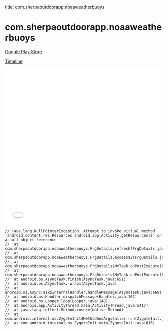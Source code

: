 title: com.sherpaoutdoorapp.noaaweatherbuoys

# com.sherpaoutdoorapp.noaaweatherbuoys

[Google Play Store](https://play.google.com/store/apps/details?id=com.sherpaoutdoorapp.noaaweatherbuoys)

[Timeline](./vis-timeline.html)

<iframe src="./vis-timeline.html" width="100%" height="500px" style="border:none;"></iframe>

```
// java.lang.NullPointerException: Attempt to invoke virtual method 'android.content.res.Resources android.app.Activity.getResources()' on a null object reference
// 	at com.sherpaoutdoorapp.noaaweatherbuoys.FrgDetails.refresh(FrgDetails.java:153)
// 	at com.sherpaoutdoorapp.noaaweatherbuoys.FrgDetails.access$2(FrgDetails.java:147)
// 	at com.sherpaoutdoorapp.noaaweatherbuoys.FrgDetails$MyTask.onPostExecute(FrgDetails.java:250)
// 	at com.sherpaoutdoorapp.noaaweatherbuoys.FrgDetails$MyTask.onPostExecute(FrgDetails.java:1)
// 	at android.os.AsyncTask.finish(AsyncTask.java:651)
// 	at android.os.AsyncTask.-wrap1(AsyncTask.java)
// 	at android.os.AsyncTask$InternalHandler.handleMessage(AsyncTask.java:668)
// 	at android.os.Handler.dispatchMessage(Handler.java:102)
// 	at android.os.Looper.loop(Looper.java:148)
// 	at android.app.ActivityThread.main(ActivityThread.java:5417)
// 	at java.lang.reflect.Method.invoke(Native Method)
// 	at com.android.internal.os.ZygoteInit$MethodAndArgsCaller.run(ZygoteInit.java:726)
// 	at com.android.internal.os.ZygoteInit.main(ZygoteInit.java:616)

```



